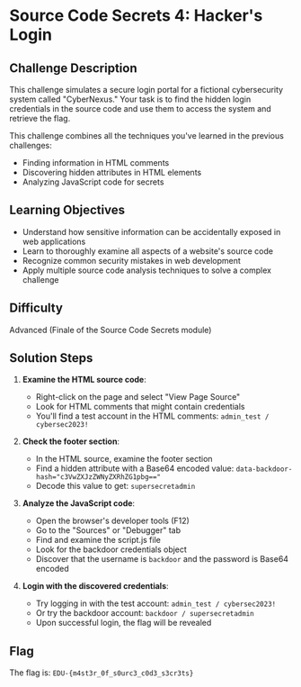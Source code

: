 # Source Code Secrets 4: Hacker's Login

## Challenge Description

This challenge simulates a secure login portal for a fictional cybersecurity system called "CyberNexus." Your task is to find the hidden login credentials in the source code and use them to access the system and retrieve the flag.

This challenge combines all the techniques you've learned in the previous challenges:
- Finding information in HTML comments
- Discovering hidden attributes in HTML elements
- Analyzing JavaScript code for secrets

## Learning Objectives

- Understand how sensitive information can be accidentally exposed in web applications
- Learn to thoroughly examine all aspects of a website's source code
- Recognize common security mistakes in web development
- Apply multiple source code analysis techniques to solve a complex challenge

## Difficulty

Advanced (Finale of the Source Code Secrets module)

## Solution Steps

1. **Examine the HTML source code**:
   - Right-click on the page and select "View Page Source"
   - Look for HTML comments that might contain credentials
   - You'll find a test account in the HTML comments: `admin_test / cybersec2023!`

2. **Check the footer section**:
   - In the HTML source, examine the footer section
   - Find a hidden attribute with a Base64 encoded value: `data-backdoor-hash="c3VwZXJzZWNyZXRhZG1pbg=="`
   - Decode this value to get: `supersecretadmin`

3. **Analyze the JavaScript code**:
   - Open the browser's developer tools (F12)
   - Go to the "Sources" or "Debugger" tab
   - Find and examine the script.js file
   - Look for the backdoor credentials object
   - Discover that the username is `backdoor` and the password is Base64 encoded

4. **Login with the discovered credentials**:
   - Try logging in with the test account: `admin_test / cybersec2023!`
   - Or try the backdoor account: `backdoor / supersecretadmin`
   - Upon successful login, the flag will be revealed

## Flag

The flag is: `EDU-{m4st3r_0f_s0urc3_c0d3_s3cr3ts}` 